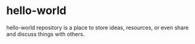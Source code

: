 # hello-world
hello-world repository is a place to store ideas, resources, or even share and discuss things with others.
